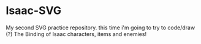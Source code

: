 # Isaac-SVG
My second SVG practice repository. this time i'm going to try to code/draw (?) The Binding of Isaac characters, items and enemies!
